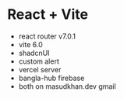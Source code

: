 # React + Vite



- react router v7.0.1
- vite 6.0
- shadcnUI
- custom alert
- vercel server
- bangla-hub firebase
- both on masudkhan.dev gmail
